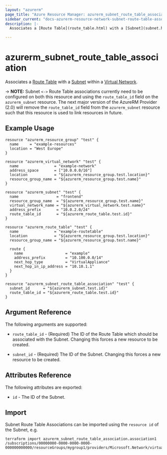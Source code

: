 ```yaml
---
layout: "azurerm"
page_title: "Azure Resource Manager: azurerm_subnet_route_table_association"
sidebar_current: "docs-azurerm-resource-network-subnet-route-table-association"
description: |-
  Associates a [Route Table](route_table.html) with a [Subnet](subnet.html) within a [Virtual Network](virtual_network.html).

---
```


# azurerm_subnet_route_table_association

Associates a [Route Table](route_table.html) with a [Subnet](subnet.html) within a [Virtual Network](virtual_network.html).

-> **NOTE:** Subnet `<->` Route Table associations currently need to be configured on both this resource and using the `route_table_id` field on the `azurerm_subnet` resource. The next major version of the AzureRM Provider (2.0) will remove the `route_table_id` field from the `azurerm_subnet` resource such that this resource is used to link resources in future.

## Example Usage

```hcl
resource "azurerm_resource_group" "test" {
  name     = "example-resources"
  location = "West Europe"
}

resource "azurerm_virtual_network" "test" {
  name                = "example-network"
  address_space       = ["10.0.0.0/16"]
  location            = "${azurerm_resource_group.test.location}"
  resource_group_name = "${azurerm_resource_group.test.name}"
}

resource "azurerm_subnet" "test" {
  name                 = "frontend"
  resource_group_name  = "${azurerm_resource_group.test.name}"
  virtual_network_name = "${azurerm_virtual_network.test.name}"
  address_prefix       = "10.0.2.0/24"
  route_table_id       = "${azurerm_route_table.test.id}"
}

resource "azurerm_route_table" "test" {
  name                = "example-routetable"
  location            = "${azurerm_resource_group.test.location}"
  resource_group_name = "${azurerm_resource_group.test.name}"

  route {
    name                   = "example"
    address_prefix         = "10.100.0.0/14"
    next_hop_type          = "VirtualAppliance"
    next_hop_in_ip_address = "10.10.1.1"
  }
}

resource "azurerm_subnet_route_table_association" "test" {
  subnet_id      = "${azurerm_subnet.test.id}"
  route_table_id = "${azurerm_route_table.test.id}"
}
```

## Argument Reference

The following arguments are supported:

* `route_table_id` - (Required) The ID of the Route Table which should be associated with the Subnet. Changing this forces a new resource to be created.

* `subnet_id` - (Required) The ID of the Subnet. Changing this forces a new resource to be created.

## Attributes Reference

The following attributes are exported:

* `id` - The ID of the Subnet.

## Import

Subnet Route Table Associations can be imported using the `resource id` of the Subnet, e.g.

```shell
terraform import azurerm_subnet_route_table_association.association1 /subscriptions/00000000-0000-0000-0000-000000000000/resourceGroups/mygroup1/providers/Microsoft.Network/virtualNetworks/myvnet1/subnets/mysubnet1
```
